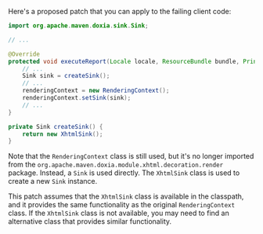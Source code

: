Here's a proposed patch that you can apply to the failing client code:
```java
import org.apache.maven.doxia.sink.Sink;

// ...

@Override
protected void executeReport(Locale locale, ResourceBundle bundle, PrintStream out) throws MojoExecutionException {
    // ...
    Sink sink = createSink();
    // ...
    renderingContext = new RenderingContext();
    renderingContext.setSink(sink);
    // ...
}

private Sink createSink() {
    return new XhtmlSink();
}
```
Note that the `RenderingContext` class is still used, but it's no longer imported from the `org.apache.maven.doxia.module.xhtml.decoration.render` package. Instead, a `Sink` is used directly. The `XhtmlSink` class is used to create a new `Sink` instance.

This patch assumes that the `XhtmlSink` class is available in the classpath, and it provides the same functionality as the original `RenderingContext` class. If the `XhtmlSink` class is not available, you may need to find an alternative class that provides similar functionality.